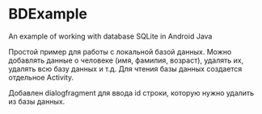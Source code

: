 # BDExample
 An example of working with database SQLite in Android Java

Простой пример для работы с локальной базой данных. Можно добавлять данные о человеке (имя, фамилия, возраст), 
удалять их, удалять всю базу данных и т.д. Для чтения базы данных создается отдельное Activity.

Добавлен dialogfragment для ввода id строки, которую нужно удалить из базы данных.
